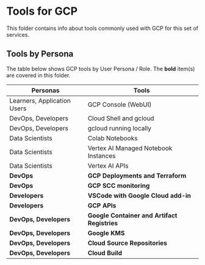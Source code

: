 # Tools for GCP

This folder contains info about tools commonly used with GCP for this set of services.


## Tools by Persona

The table below shows GCP tools by User Persona / Role.  The **bold** item(s) are covered in this folder.

| Personas  | Tools |
| ------------- | ------------- |
| Learners, Application Users  | GCP Console (WebUI) |
| DevOps, Developers  | Cloud Shell and gcloud  |
| DevOps, Developers  | gcloud running locally |
| Data Scientists  | Colab Notebooks  |
| Data Scientists  | Vertex AI Managed Notebook Instances  |
| Data Scientists  | Vertex AI APIs  |
| **DevOps**  | **GCP Deployments and Terraform**  |
| **DevOps**  | **GCP SCC monitoring**  |
| **Developers**  | **VSCode with Google Cloud add-in**  |
| **Developers**  | **GCP APIs**  |
| **DevOps, Developers**  | **Google Container and Artifact Registries** |
| **DevOps, Developers**  | **Google KMS** |
| **DevOps, Developers**  | **Cloud Source Repositories** |
| **DevOps, Developers**  | **Cloud Build** |
